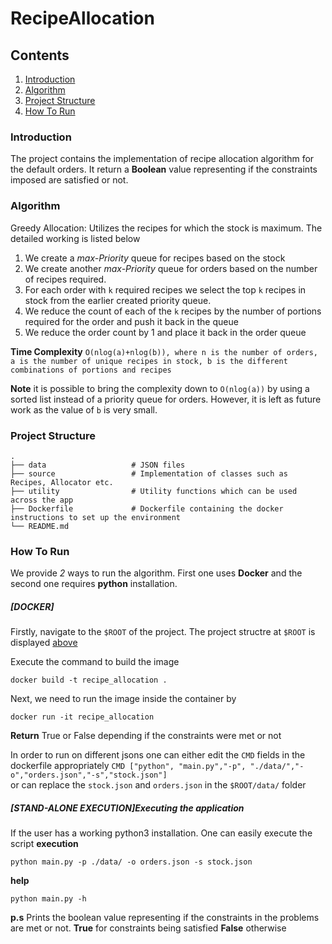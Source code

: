 # RecipeAllocation

## Contents

1. [Introduction](#introduction)
2. [Algorithm](#algorithm)
3. [Project Structure](#project-structure)
4. [How To Run](#how-to-run)


### Introduction

The project contains the implementation of recipe allocation algorithm for the default orders. It return a **Boolean** value representing if the constraints imposed are satisfied or not.

### Algorithm

Greedy Allocation: Utilizes the recipes for which the stock is maximum. The detailed working is listed below

1. We create a *max-Priority* queue for recipes based on the stock
2. We create another *max-Priority* queue for orders based on the number of recipes required.
3. For each order with `k` required recipes we select the top `k` recipes in stock from the earlier created priority queue. 
4. We reduce the count of each of the `k` recipes by the number of portions required for the order and push it back in the queue
5. We reduce the order count by 1 and place it back in the order queue

**Time Complexity** `O(nlog(a)+nlog(b)), where n is the number of orders, a is the number of unique recipes in stock, b is the different combinations of portions and recipes`

**Note** it is possible to bring the complexity down to `O(nlog(a))` by using a sorted list instead of a priority queue for orders. However, it is left as future work as the value of `b` is very small.
 
 ### Project Structure
 
    .
    ├── data                   # JSON files
    ├── source                 # Implementation of classes such as Recipes, Allocator etc.
    ├── utility                # Utility functions which can be used across the app
    ├── Dockerfile             # Dockerfile containing the docker instructions to set up the environment
    └── README.md
  
### How To Run
We provide *2* ways to run the algorithm. First one uses **Docker** and the second one requires **python** installation. 

##### [DOCKER]
Firstly, navigate to the `$ROOT` of the project. The project structre at `$ROOT` is displayed [above](#project-structure)

Execute the command to build the image

`docker build -t recipe_allocation .`

Next, we need to run the image inside the container by

`docker run -it recipe_allocation`

**Return** True or False depending if the constraints were met or not

In order to run on different jsons one can either edit the `CMD` fields in the dockerfile appropriately 
`CMD ["python", "main.py","-p", "./data/","-o","orders.json","-s","stock.json"]`  
or can replace the `stock.json` and `orders.json` in the `$ROOT/data/` folder

##### [STAND-ALONE EXECUTION]Executing the application 
If the user has a working python3 installation. One can easily execute the script
**execution**

`python main.py -p ./data/ -o orders.json -s stock.json`

**help**

`python main.py -h`

**p.s** Prints the boolean value representing if the constraints in the problems are met or not. **True** for constraints being satisfied
**False** otherwise
